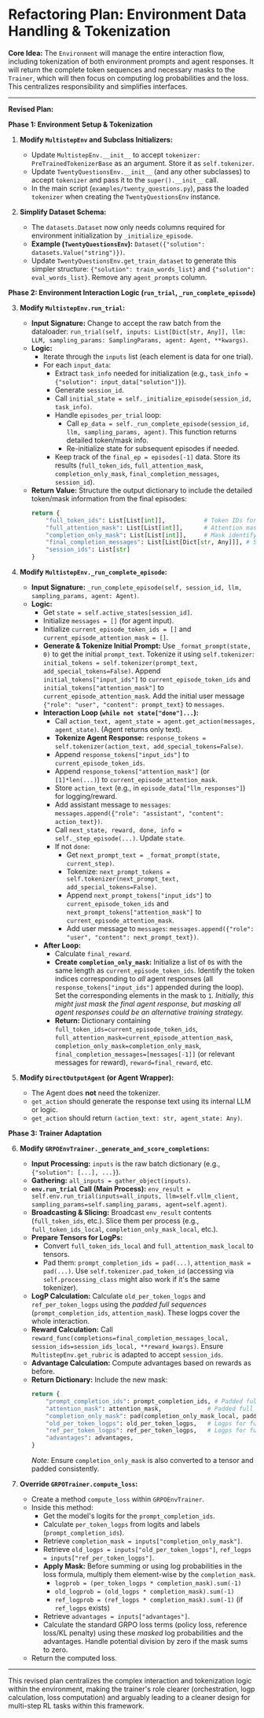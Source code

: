 # Refactoring Plan: Environment Data Handling & Tokenization

**Core Idea:** The `Environment` will manage the entire interaction flow, including tokenization of both environment prompts and agent responses. It will return the complete token sequences and necessary masks to the `Trainer`, which will then focus on computing log probabilities and the loss. This centralizes responsibility and simplifies interfaces.

---

**Revised Plan:**

**Phase 1: Environment Setup & Tokenization**

1.  **Modify `MultistepEnv` and Subclass Initializers:**
    *   Update `MultistepEnv.__init__` to accept `tokenizer: PreTrainedTokenizerBase` as an argument. Store it as `self.tokenizer`.
    *   Update `TwentyQuestionsEnv.__init__` (and any other subclasses) to accept `tokenizer` and pass it to the `super().__init__` call.
    *   In the main script (`examples/twenty_questions.py`), pass the loaded `tokenizer` when creating the `TwentyQuestionsEnv` instance.

2.  **Simplify Dataset Schema:**
    *   The `datasets.Dataset` now only needs columns required for environment initialization by `_initialize_episode`.
    *   **Example (`TwentyQuestionsEnv`):** `Dataset({"solution": datasets.Value("string")})`.
    *   Update `TwentyQuestionsEnv.get_train_dataset` to generate this simpler structure: `{"solution": train_words_list}` and `{"solution": eval_words_list}`. Remove any `agent_prompts` column.

**Phase 2: Environment Interaction Logic (`run_trial`, `_run_complete_episode`)**

3.  **Modify `MultistepEnv.run_trial`:**
    *   **Input Signature:** Change to accept the raw batch from the dataloader: `run_trial(self, inputs: List[Dict[str, Any]], llm: LLM, sampling_params: SamplingParams, agent: Agent, **kwargs)`.
    *   **Logic:**
        *   Iterate through the `inputs` list (each element is data for one trial).
        *   For each `input_data`:
            *   Extract `task_info` needed for initialization (e.g., `task_info = {"solution": input_data["solution"]}`).
            *   Generate `session_id`.
            *   Call `initial_state = self._initialize_episode(session_id, task_info)`.
            *   Handle `episodes_per_trial` loop:
                *   Call `ep_data = self._run_complete_episode(session_id, llm, sampling_params, agent)`. This function returns detailed token/mask info.
                *   Re-initialize state for subsequent episodes if needed.
            *   Keep track of the `final_ep = episodes[-1]` data. Store its results (`full_token_ids`, `full_attention_mask`, `completion_only_mask`, `final_completion_messages`, `session_id`).
    *   **Return Value:** Structure the output dictionary to include the detailed token/mask information from the final episodes:
        ```python
        return {
            "full_token_ids": List[List[int]],           # Token IDs for the entire final episode interaction
            "full_attention_mask": List[List[int]],      # Attention mask for the full sequence
            "completion_only_mask": List[List[int]],     # Mask identifying only the final agent completion tokens to train on
            "final_completion_messages": List[List[Dict[str, Any]]], # Structured messages for reward func
            "session_ids": List[str]
        }
        ```

4.  **Modify `MultistepEnv._run_complete_episode`:**
    *   **Input Signature:** `_run_complete_episode(self, session_id, llm, sampling_params, agent: Agent)`.
    *   **Logic:**
        *   Get `state = self.active_states[session_id]`.
        *   Initialize `messages = []` (for agent input).
        *   Initialize `current_episode_token_ids = []` and `current_episode_attention_mask = []`.
        *   **Generate & Tokenize Initial Prompt:** Use `_format_prompt(state, 0)` to get the initial `prompt_text`. Tokenize it using `self.tokenizer`: `initial_tokens = self.tokenizer(prompt_text, add_special_tokens=False)`. Append `initial_tokens["input_ids"]` to `current_episode_token_ids` and `initial_tokens["attention_mask"]` to `current_episode_attention_mask`. Add the initial user message `{"role": "user", "content": prompt_text}` to `messages`.
        *   **Interaction Loop (`while not state["done"]...`):**
            *   Call `action_text, agent_state = agent.get_action(messages, agent_state)`. (Agent returns only text).
            *   **Tokenize Agent Response:** `response_tokens = self.tokenizer(action_text, add_special_tokens=False)`.
            *   Append `response_tokens["input_ids"]` to `current_episode_token_ids`.
            *   Append `response_tokens["attention_mask"]` (or `[1]*len(...)`) to `current_episode_attention_mask`.
            *   Store `action_text` (e.g., in `episode_data["llm_responses"]`) for logging/reward.
            *   Add assistant message to `messages`: `messages.append({"role": "assistant", "content": action_text})`.
            *   Call `next_state, reward, done, info = self._step_episode(...)`. Update `state`.
            *   If not `done`:
                *   Get `next_prompt_text = _format_prompt(state, current_step)`.
                *   Tokenize: `next_prompt_tokens = self.tokenizer(next_prompt_text, add_special_tokens=False)`.
                *   Append `next_prompt_tokens["input_ids"]` to `current_episode_token_ids` and `next_prompt_tokens["attention_mask"]` to `current_episode_attention_mask`.
                *   Add user message to `messages`: `messages.append({"role": "user", "content": next_prompt_text})`.
        *   **After Loop:**
            *   Calculate `final_reward`.
            *   **Create `completion_only_mask`:** Initialize a list of `0`s with the same length as `current_episode_token_ids`. Identify the token indices corresponding to *all* agent responses (all `response_tokens["input_ids"]` appended during the loop). Set the corresponding elements in the mask to `1`. *Initially, this might just mask the final agent response, but masking all agent responses could be an alternative training strategy.*
            *   **Return:** Dictionary containing `full_token_ids=current_episode_token_ids`, `full_attention_mask=current_episode_attention_mask`, `completion_only_mask=completion_only_mask`, `final_completion_messages=[messages[-1]]` (or relevant messages for reward), `reward=final_reward`, etc.

5.  **Modify `DirectOutputAgent` (or Agent Wrapper):**
    *   The Agent does **not** need the tokenizer.
    *   `get_action` should generate the response text using its internal LLM or logic.
    *   `get_action` should return `(action_text: str, agent_state: Any)`.

**Phase 3: Trainer Adaptation**

6.  **Modify `GRPOEnvTrainer._generate_and_score_completions`:**
    *   **Input Processing:** `inputs` is the raw batch dictionary (e.g., `{"solution": [...], ...}`).
    *   **Gathering:** `all_inputs = gather_object(inputs)`.
    *   **`env.run_trial` Call (Main Process):** `env_result = self.env.run_trial(inputs=all_inputs, llm=self.vllm_client, sampling_params=self.sampling_params, agent=self.agent)`.
    *   **Broadcasting & Slicing:** Broadcast `env_result` contents (`full_token_ids`, etc.). Slice them per process (e.g., `full_token_ids_local`, `completion_only_mask_local`, etc.).
    *   **Prepare Tensors for LogPs:**
        *   Convert `full_token_ids_local` and `full_attention_mask_local` to tensors.
        *   Pad them: `prompt_completion_ids = pad(...)`, `attention_mask = pad(...)`. Use `self.tokenizer.pad_token_id` (accessing via `self.processing_class` might also work if it's the same tokenizer).
    *   **LogP Calculation:** Calculate `old_per_token_logps` and `ref_per_token_logps` using the *padded full sequences* (`prompt_completion_ids`, `attention_mask`). These logps cover the whole interaction.
    *   **Reward Calculation:** Call `reward_func(completions=final_completion_messages_local, session_ids=session_ids_local, **reward_kwargs)`. Ensure `MultistepEnv.get_rubric` is adapted to accept `session_ids`.
    *   **Advantage Calculation:** Compute advantages based on rewards as before.
    *   **Return Dictionary:** Include the new mask:
        ```python
        return {
            "prompt_completion_ids": prompt_completion_ids, # Padded full sequence IDs
            "attention_mask": attention_mask,             # Padded full sequence mask
            "completion_only_mask": pad(completion_only_mask_local, padding_value=0), # Padded mask for loss targets
            "old_per_token_logps": old_per_token_logps,   # Logps for full sequence
            "ref_per_token_logps": ref_per_token_logps,   # Logps for full sequence
            "advantages": advantages,
        }
        ```
        *Note:* Ensure `completion_only_mask` is also converted to a tensor and padded consistently.

7.  **Override `GRPOTrainer.compute_loss`:**
    *   Create a method `compute_loss` within `GRPOEnvTrainer`.
    *   Inside this method:
        *   Get the model's logits for the `prompt_completion_ids`.
        *   Calculate `per_token_logps` from logits and labels (`prompt_completion_ids`).
        *   Retrieve `completion_mask = inputs["completion_only_mask"]`.
        *   Retrieve `old_logps = inputs["old_per_token_logps"]`, `ref_logps = inputs["ref_per_token_logps"]`.
        *   **Apply Mask:** Before summing or using log probabilities in the loss formula, multiply them element-wise by the `completion_mask`.
            *   `logprob = (per_token_logps * completion_mask).sum(-1)`
            *   `old_logprob = (old_logps * completion_mask).sum(-1)`
            *   `ref_logprob = (ref_logps * completion_mask).sum(-1)` (if `ref_logps` exists)
        *   Retrieve `advantages = inputs["advantages"]`.
        *   Calculate the standard GRPO loss terms (policy loss, reference loss/KL penalty) using these *masked* log probabilities and the advantages. Handle potential division by zero if the mask sums to zero.
    *   Return the computed loss.

---

This revised plan centralizes the complex interaction and tokenization logic within the environment, making the trainer's role clearer (orchestration, logp calculation, loss computation) and arguably leading to a cleaner design for multi-step RL tasks within this framework.
